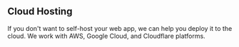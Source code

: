 ## Cloud Hosting

If you don't want to self-host your web app, we can help you deploy it to the cloud. We work with AWS, Google Cloud, and Cloudflare platforms.
